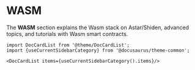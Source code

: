 # WASM

The **WASM** section explains the Wasm stack on Astar/Shiden, advanced topics, and tutorials with Wasm smart contracts.

```mdx-code-block
import DocCardList from '@theme/DocCardList';
import {useCurrentSidebarCategory} from '@docusaurus/theme-common';

<DocCardList items={useCurrentSidebarCategory().items}/>
```
